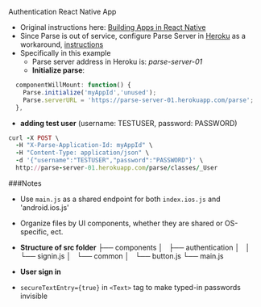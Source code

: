 Authentication React Native App
- Original instructions here: [Building Apps in React Native](https://www.udemy.com/courses/search/?q=Build+Apps+with+React+Native&src=sac&kw=build+apps+react&lang=en)
- Since Parse is out of service, configure Parse Server in [Heroku](https://dashboard.heroku.com/) as a workaround, [instructions](https://www.udemy.com/reactnative/learn/v4/questions/1337246)
- Specifically in this example
  - Parse server address in Heroku is: *parse-server-01*
  -  **Initialize parse**:
```javascript
  componentWillMount: function() {
    Parse.initialize('myAppId','unused');
    Parse.serverURL = 'https://parse-server-01.herokuapp.com/parse';
  },
```
  - **adding test user** (username: TESTUSER, password: PASSWORD)
```ruby
curl -X POST \
  -H "X-Parse-Application-Id: myAppId" \
  -H "Content-Type: application/json" \
  -d '{"username":"TESTUSER","password":"PASSWORD"}' \
  http://parse-server-01.herokuapp.com/parse/classes/_User
```



###Notes
- Use `main.js` as a shared endpoint for both `index.ios.js` and 'android.ios.js'
- Organize files by UI components, whether they are shared or OS-specific, ect.
- **Structure of src folder**
        ├── components
        │   ├── authentication
        │   │   └── signin.js
        │   └── common
        │       └── button.js
        └── main.js

- **User sign in**
 - `secureTextEntry={true}` in `<Text>` tag to make typed-in passwords invisible
 
